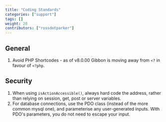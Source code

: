 ```yaml
---
title: "Coding Standards"
categories: ["support"]
tags: []
weight: 20
contributors: ["rossdotparker"]
---
```


## General

1.  Avoid PHP Shortcodes - as of v8.0.00 Gibbon is moving away from `<?` in favour of `<?php`.

## Security

1.  When using `isActionAccessible()`, always hard code the address, rather than relying on session, get, post or server variables.
2.  For database connections, use the PDO class (instead of the more common mysql one), and parameterise any user-generated inputs. With PDO's parameters, you do not need to escape your input.
